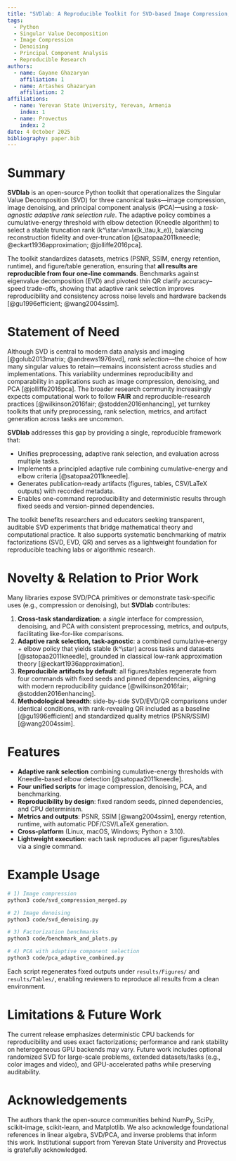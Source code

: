 ```yaml
---
title: "SVDlab: A Reproducible Toolkit for SVD-based Image Compression, Denoising, and PCA with Adaptive Rank Selection"
tags:
  - Python
  - Singular Value Decomposition
  - Image Compression
  - Denoising
  - Principal Component Analysis
  - Reproducible Research
authors:
  - name: Gayane Ghazaryan
    affiliation: 1
  - name: Artashes Ghazaryan
    affiliation: 2
affiliations:
  - name: Yerevan State University, Yerevan, Armenia
    index: 1
  - name: Provectus
    index: 2
date: 4 October 2025
bibliography: paper.bib
---
```


# Summary

**SVDlab** is an open-source Python toolkit that operationalizes the Singular Value Decomposition (SVD) for three canonical tasks—image compression, image denoising, and principal component analysis (PCA)—using a *task-agnostic adaptive rank selection rule*. The adaptive policy combines a cumulative-energy threshold with elbow detection (Kneedle algorithm) to select a stable truncation rank \(k^\star=\max(k_\tau,k_e)\), balancing reconstruction fidelity and over-truncation [@satopaa2011kneedle; @eckart1936approximation; @jolliffe2016pca].

The toolkit standardizes datasets, metrics (PSNR, SSIM, energy retention, runtime), and figure/table generation, ensuring that **all results are reproducible from four one-line commands**. Benchmarks against eigenvalue decomposition (EVD) and pivoted thin QR clarify accuracy–speed trade-offs, showing that adaptive rank selection improves reproducibility and consistency across noise levels and hardware backends [@gu1996efficient; @wang2004ssim].

# Statement of Need

Although SVD is central to modern data analysis and imaging [@golub2013matrix; @andrews1976svd], *rank selection*—the choice of how many singular values to retain—remains inconsistent across studies and implementations. This variability undermines reproducibility and comparability in applications such as image compression, denoising, and PCA [@jolliffe2016pca]. The broader research community increasingly expects computational work to follow **FAIR** and reproducible-research practices [@wilkinson2016fair; @stodden2016enhancing], yet turnkey toolkits that unify preprocessing, rank selection, metrics, and artifact generation across tasks are uncommon.

**SVDlab** addresses this gap by providing a single, reproducible framework that:

- Unifies preprocessing, adaptive rank selection, and evaluation across multiple tasks.  
- Implements a principled adaptive rule combining cumulative-energy and elbow criteria [@satopaa2011kneedle].  
- Generates publication-ready artifacts (figures, tables, CSV/LaTeX outputs) with recorded metadata.  
- Enables one-command reproducibility and deterministic results through fixed seeds and version-pinned dependencies.

The toolkit benefits researchers and educators seeking transparent, auditable SVD experiments that bridge mathematical theory and computational practice. It also supports systematic benchmarking of matrix factorizations (SVD, EVD, QR) and serves as a lightweight foundation for reproducible teaching labs or algorithmic research.

# Novelty & Relation to Prior Work

Many libraries expose SVD/PCA primitives or demonstrate task-specific uses (e.g., compression or denoising), but **SVDlab** contributes:

1. **Cross-task standardization**: a *single* interface for compression, denoising, and PCA with consistent preprocessing, metrics, and outputs, facilitating like-for-like comparisons.  
2. **Adaptive rank selection, task-agnostic**: a combined cumulative-energy + elbow policy that yields stable \(k^\star\) across tasks and datasets [@satopaa2011kneedle], grounded in classical low-rank approximation theory [@eckart1936approximation].  
3. **Reproducible artifacts by default**: all figures/tables regenerate from four commands with fixed seeds and pinned dependencies, aligning with modern reproducibility guidance [@wilkinson2016fair; @stodden2016enhancing].  
4. **Methodological breadth**: side-by-side SVD/EVD/QR comparisons under identical conditions, with rank-revealing QR included as a baseline [@gu1996efficient] and standardized quality metrics (PSNR/SSIM) [@wang2004ssim].

# Features

- **Adaptive rank selection** combining cumulative-energy thresholds with Kneedle-based elbow detection [@satopaa2011kneedle].
- **Four unified scripts** for image compression, denoising, PCA, and benchmarking.
- **Reproducibility by design**: fixed random seeds, pinned dependencies, and CPU determinism.
- **Metrics and outputs**: PSNR, SSIM [@wang2004ssim], energy retention, runtime, with automatic PDF/CSV/LaTeX generation.
- **Cross-platform** (Linux, macOS, Windows; Python ≥ 3.10).
- **Lightweight execution**: each task reproduces all paper figures/tables via a single command.

# Example Usage

```bash
# 1) Image compression
python3 code/svd_compression_merged.py

# 2) Image denoising
python3 code/svd_denoising.py

# 3) Factorization benchmarks
python3 code/benchmark_and_plots.py

# 4) PCA with adaptive component selection
python3 code/pca_adaptive_combined.py
```

Each script regenerates fixed outputs under `results/Figures/` and `results/Tables/`, enabling reviewers to reproduce all results from a clean environment.

# Limitations & Future Work

The current release emphasizes deterministic CPU backends for reproducibility and uses exact factorizations; performance and rank stability on heterogeneous GPU backends may vary. Future work includes optional randomized SVD for large-scale problems, extended datasets/tasks (e.g., color images and video), and GPU-accelerated paths while preserving auditability.

# Acknowledgements

The authors thank the open-source communities behind NumPy, SciPy, scikit-image, scikit-learn, and Matplotlib. We also acknowledge foundational references in linear algebra, SVD/PCA, and inverse problems that inform this work. Institutional support from Yerevan State University and Provectus is gratefully acknowledged.



